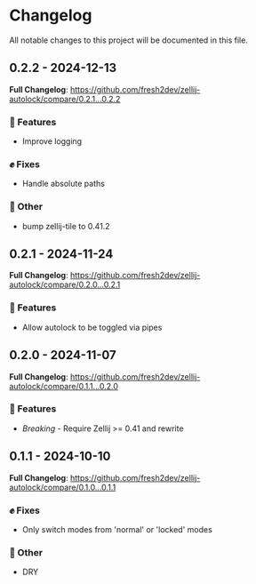 # Changelog

All notable changes to this project will be documented in this file.

## 0.2.2 - 2024-12-13

**Full Changelog**: https://github.com/fresh2dev/zellij-autolock/compare/0.2.1...0.2.2

### :clap: Features

- Improve logging

### :fist: Fixes

- Handle absolute paths

### :metal: Other

- bump zellij-tile to 0.41.2

## 0.2.1 - 2024-11-24

**Full Changelog**: https://github.com/fresh2dev/zellij-autolock/compare/0.2.0...0.2.1

### :clap: Features

- Allow autolock to be toggled via pipes

## 0.2.0 - 2024-11-07

**Full Changelog**: https://github.com/fresh2dev/zellij-autolock/compare/0.1.1...0.2.0

### :clap: Features

- *Breaking* - Require Zellij >= 0.41 and rewrite

## 0.1.1 - 2024-10-10

**Full Changelog**: https://github.com/fresh2dev/zellij-autolock/compare/0.1.0...0.1.1

### :fist: Fixes

- Only switch modes from 'normal' or 'locked' modes

### :metal: Other

- DRY

<!-- generated by git-cliff -->
